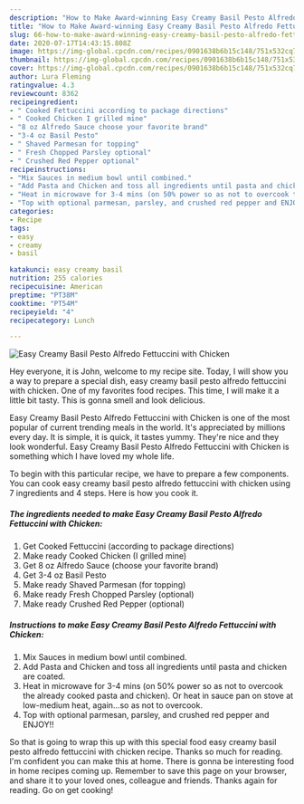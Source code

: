 ```yaml
---
description: "How to Make Award-winning Easy Creamy Basil Pesto Alfredo Fettuccini with Chicken"
title: "How to Make Award-winning Easy Creamy Basil Pesto Alfredo Fettuccini with Chicken"
slug: 66-how-to-make-award-winning-easy-creamy-basil-pesto-alfredo-fettuccini-with-chicken
date: 2020-07-17T14:43:15.808Z
image: https://img-global.cpcdn.com/recipes/0901638b6b15c148/751x532cq70/easy-creamy-basil-pesto-alfredo-fettuccini-with-chicken-recipe-main-photo.jpg
thumbnail: https://img-global.cpcdn.com/recipes/0901638b6b15c148/751x532cq70/easy-creamy-basil-pesto-alfredo-fettuccini-with-chicken-recipe-main-photo.jpg
cover: https://img-global.cpcdn.com/recipes/0901638b6b15c148/751x532cq70/easy-creamy-basil-pesto-alfredo-fettuccini-with-chicken-recipe-main-photo.jpg
author: Lura Fleming
ratingvalue: 4.3
reviewcount: 8362
recipeingredient:
- " Cooked Fettuccini according to package directions"
- " Cooked Chicken I grilled mine"
- "8 oz Alfredo Sauce choose your favorite brand"
- "3-4 oz Basil Pesto"
- " Shaved Parmesan for topping"
- " Fresh Chopped Parsley optional"
- " Crushed Red Pepper optional"
recipeinstructions:
- "Mix Sauces in medium bowl until combined."
- "Add Pasta and Chicken and toss all ingredients until pasta and chicken are coated."
- "Heat in microwave for 3-4 mins (on 50% power so as not to overcook the already cooked pasta and chicken). Or heat in sauce pan on stove at low-medium heat, again...so as not to overcook."
- "Top with optional parmesan, parsley, and crushed red pepper and ENJOY!!"
categories:
- Recipe
tags:
- easy
- creamy
- basil

katakunci: easy creamy basil 
nutrition: 255 calories
recipecuisine: American
preptime: "PT38M"
cooktime: "PT54M"
recipeyield: "4"
recipecategory: Lunch

---
```



![Easy Creamy Basil Pesto Alfredo Fettuccini with Chicken](https://img-global.cpcdn.com/recipes/0901638b6b15c148/751x532cq70/easy-creamy-basil-pesto-alfredo-fettuccini-with-chicken-recipe-main-photo.jpg)

Hey everyone, it is John, welcome to my recipe site. Today, I will show you a way to prepare a special dish, easy creamy basil pesto alfredo fettuccini with chicken. One of my favorites food recipes. This time, I will make it a little bit tasty. This is gonna smell and look delicious.



Easy Creamy Basil Pesto Alfredo Fettuccini with Chicken is one of the most popular of current trending meals in the world. It's appreciated by millions every day. It is simple, it is quick, it tastes yummy. They're nice and they look wonderful. Easy Creamy Basil Pesto Alfredo Fettuccini with Chicken is something which I have loved my whole life.


To begin with this particular recipe, we have to prepare a few components. You can cook easy creamy basil pesto alfredo fettuccini with chicken using 7 ingredients and 4 steps. Here is how you cook it.

<!--inarticleads1-->

##### The ingredients needed to make Easy Creamy Basil Pesto Alfredo Fettuccini with Chicken:

1. Get  Cooked Fettuccini (according to package directions)
1. Make ready  Cooked Chicken (I grilled mine)
1. Get 8 oz Alfredo Sauce (choose your favorite brand)
1. Get 3-4 oz Basil Pesto
1. Make ready  Shaved Parmesan (for topping)
1. Make ready  Fresh Chopped Parsley (optional)
1. Make ready  Crushed Red Pepper (optional)




<!--inarticleads2-->

##### Instructions to make Easy Creamy Basil Pesto Alfredo Fettuccini with Chicken:

1. Mix Sauces in medium bowl until combined.
1. Add Pasta and Chicken and toss all ingredients until pasta and chicken are coated.
1. Heat in microwave for 3-4 mins (on 50% power so as not to overcook the already cooked pasta and chicken). Or heat in sauce pan on stove at low-medium heat, again...so as not to overcook.
1. Top with optional parmesan, parsley, and crushed red pepper and ENJOY!!




So that is going to wrap this up with this special food easy creamy basil pesto alfredo fettuccini with chicken recipe. Thanks so much for reading. I'm confident you can make this at home. There is gonna be interesting food in home recipes coming up. Remember to save this page on your browser, and share it to your loved ones, colleague and friends. Thanks again for reading. Go on get cooking!
